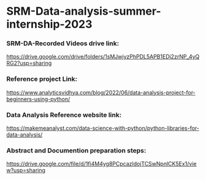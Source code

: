 # SRM-Data-analysis-summer-internship-2023



### SRM-DA-Recorded Videos drive link: 
https://drive.google.com/drive/folders/1sMJwjyzPhPDL5APB1EDj2zrNP_4yQRG2?usp=sharing

### Reference project Link:
https://www.analyticsvidhya.com/blog/2022/06/data-analysis-project-for-beginners-using-python/

### Data Analysis Reference website link:
https://makemeanalyst.com/data-science-with-python/python-libraries-for-data-analysis/

### Abstract and Documention preparation steps:
https://drive.google.com/file/d/1fi4M4yg8PCpcazldojTCSwNpnlCK5Ex1/view?usp=sharing
